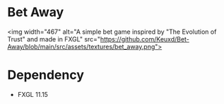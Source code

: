 # Bet Away
<img width="467" alt="A simple bet game inspired by "The Evolution of Trust" and made in FXGL" src="https://github.com/Keuxd/Bet-Away/blob/main/src/assets/textures/bet_away.png">

# Dependency
- FXGL 11.15
